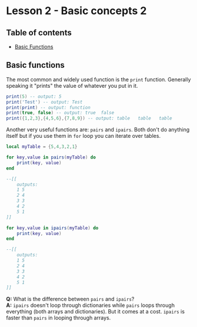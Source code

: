 # Lesson 2 - Basic concepts 2

## Table of contents
- [Basic Functions](#basic_functions)

<a name='basic_functions'></a>

## Basic functions

The most common and widely used function is the `print` function. Generally speaking it "prints" the value of whatever you put in it.
```lua
print(5) -- output: 5
print('Test') -- output: Test
print(print) -- output: function
print(true, false) -- output: true  false
print({1,2,3},{4,5,6},{7,8,9}) -- output: table   table   table
```

Another very useful functions are: `pairs` and `ipairs`. Both don't do anything itself but if you use them in `for` loop you can iterate over tables.
```lua
local myTable = {5,4,3,2,1}

for key,value in pairs(myTable) do
    print(key, value)
end

--[[
    outputs:
    1 5
    2 4
    3 3
    4 2
    5 1
]]

for key,value in ipairs(myTable) do
    print(key, value)
end

--[[
    outputs:
    1 5
    2 4
    3 3
    4 2
    5 1
]]
```
<b>Q:</b> What is the difference between `pairs` and `ipairs`?
<br/>
<b>A:</b> `ipairs` doesn't loop through dictionaries while `pairs` loops through everything (both arrays and dictionaries). But it comes at a cost. `ipairs` is faster than `pairs` in looping through arrays.

